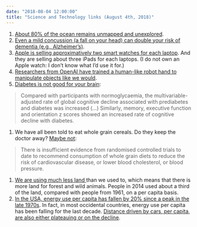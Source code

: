 ```yaml
---
date: "2018-08-04 12:00:00"
title: "Science and Technology links (August 4th, 2018)"
---
```




1. [About 80% of the ocean remains unmapped and unexplored](https://oceanservice.noaa.gov/facts/exploration.html).
1. [Even a mild concussion (a fall on your head) can double your risk of dementia (e.g., Alzheimer&rsquo;s)](https://jamanetwork.com/journals/jamaneurology/article-abstract/2679879).
1. [Apple is selling approximatively two smart watches for each laptop](https://www.forbes.com/sites/davidphelan/2018/03/01/apple-watch-sales-soar-to-8-million-in-last-quarter-company-owned-2017-fitbit-huawei-garmin/). And they are selling about three iPads for each laptops. (I do not own an Apple watch: I don&rsquo;t know what I&rsquo;d use it for.)
1. [Researchers from OpenAI have trained a human-like robot hand to manipulate objects like we would](https://blog.openai.com/learning-dexterity/).
1. [Diabetes is not good for your brain](https://link.springer.com/article/10.1007/s00125-017-4541-7):<br/>

>  Compared with participants with normoglycaemia, the multivariable-adjusted rate of global cognitive decline associated with prediabetes and diabetes was increased (&hellip;) Similarly, memory, executive function and orientation z scores showed an increased rate of cognitive decline with diabetes.

1. We have all been told to eat whole grain cereals. Do they keep the doctor away? [Maybe not](https://www.cochrane.org/CD005051/VASC_whole-grain-cereals-cardiovascular-disease):<br/>

> There is insufficient evidence from randomised controlled trials to date to recommend consumption of whole grain diets to reduce the risk of cardiovascular disease, or lower blood cholesterol, or blood pressure.

1. [We are using much less land ](https://ourworldindata.org/yields-and-land-use-in-agriculture)than we used to, which means that there is more land for forest and wild animals. People in 2014 used about a third of the land, compared with people from 1961, on a per capita basis.
1. [In the USA, energy use per capita has fallen by 20% since a peak in the late 1970s](https://www.google.com/publicdata/explore?ds=d5bncppjof8f9_&#038;met_y=eg_use_pcap_kg_oe&#038;hl=en&#038;dl=en#!ctype=l&#038;strail=false&#038;bcs=d&#038;nselm=h&#038;met_y=eg_use_pcap_kg_oe&#038;scale_y=lin&#038;ind_y=false&#038;rdim=region&#038;idim=country:USA&#038;ifdim=region&#038;hl=en_US&#038;dl=en&#038;ind=false). In fact, in most occidental countries, energy use per capita has been falling for the last decade. [Distance driven by cars, per capita, are also either plateauing or on the decline](https://carsjpg.com/average-number-of-miles-on-a-car-per-year/). 


